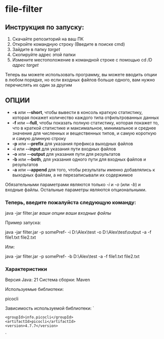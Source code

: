 # file-filter

## **Инструкция по запуску:**

1. Скачайте репозиторий на ваш ПК
2. Откройте командную строку (Введите в поиске cmd)
3. Зайдите в папку *target*
4. Скопируйте адрес этой папки 
5. Измените местоположение в командной строке с помощью cd /D *адрес target*

Теперь вы можете использовать программу, вы можете вводить 
опции в любом порядке, но если входных файлов больше одного, вам нужно
перечислять их один за другим


## **ОПЦИИ**
* **-s** или **--short**, чтобы вывести в консоль краткую статистику, которая покажет количество каждого типа отфильтрованных данных
* **-f** или **--full**, чтобы показать полную статистику, которая покажет то, что в краткой статистике и максимальное, минимальное и среднее значение для численных и вещественных типов, и самую короткую и самую длинную строку
* **-p** или **--prefix** для указания префикса выходных файлов 
* **-i** или **--input** для указания пути входных файлов
* **-o** или **--output** для указания пути для результатов
* **-b** или **--both**, для указания одного пути для входных файлов и результатов
* **-a** или **--append** для того, чтобы результаты именно добавлялись к выходных файлам, а не перезаписывали их содержимое

Обязательными параметрами являются только *-i* и *-o* (или *-b*) и входные файлы.
Остальные параметры являются опциональными. 

### Теперь, введите пожалуйста следующую команду:

java -jar filter.jar *ваши опции* *ваши входные файлы*

Пример запуска:

java -jar filter.jar -p somePref- -i D:\Alex\test -o D:\Alex\test\output -a -f file1.txt file2.txt

Или:

java -jar filter.jar -p somePref- -b D:\Alex\test -a -f file1.txt file2.txt

### Характеристики

Версия Java: 21
Система сборки: Maven

Используемые библиотеки: 

picocli

Зависимость используемой библиотеки:
`<dependency>

    <groupId>info.picocli</groupId>
    <artifactId>picocli</artifactId>
    <version>4.7.7</version>

</dependency>`


